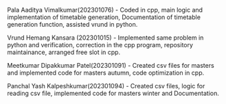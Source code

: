 Pala Aaditya Vimalkumar(202301076) - 
Coded in cpp, main logic and implementation of timetable generation, Documentation of timetable generation function, 
assisted vrund in python.

Vrund Hemang Kansara (202301015) - 
Implemented same problem in python and verification, correction in the cpp program, repository maintainance, 
arranged free slot in cpp.

Meetkumar Dipakkumar Patel(202301091) - 
Created csv files for masters and implemented code for masters autumn, code optimization in cpp.

Panchal Yash Kalpeshkumar(202301094) - 
Created csv files, logic for reading csv file, implemented code for masters winter and Documentation.
